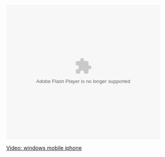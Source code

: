 <embed pluginspage="http://macromedia.com/go/getflashplayer" src="http://images.soapbox.msn.com/flash/soapbox1_1.swf" width="412" height="362" type="application/x-shockwave-flash" flashvars="c=v&v=5b3f42eb-d269-43f9-9b9e-d4070d20b652" wmode="transparent" quality="high">
</embed>

  
<a title="windows mobile iphone" href="http://soapbox.msn.com/video.aspx?vid=5b3f42eb-d269-43f9-9b9e-d4070d20b652" target="_new" class="broken_link">Video: windows mobile iphone</a>